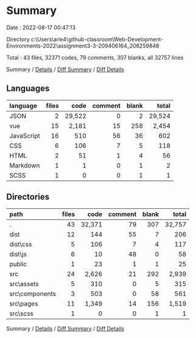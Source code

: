 # Summary

Date : 2022-08-17 00:47:13

Directory c:\\Users\\arie4\\github-classroom\\Web-Development-Environments-2022\\assignment3-3-209406164_206259848

Total : 43 files,  32371 codes, 79 comments, 307 blanks, all 32757 lines

Summary / [Details](details.md) / [Diff Summary](diff.md) / [Diff Details](diff-details.md)

## Languages
| language | files | code | comment | blank | total |
| :--- | ---: | ---: | ---: | ---: | ---: |
| JSON | 2 | 29,522 | 0 | 2 | 29,524 |
| vue | 15 | 2,181 | 15 | 258 | 2,454 |
| JavaScript | 16 | 510 | 56 | 36 | 602 |
| CSS | 6 | 106 | 7 | 5 | 118 |
| HTML | 2 | 51 | 1 | 4 | 56 |
| Markdown | 1 | 1 | 0 | 1 | 2 |
| SCSS | 1 | 0 | 0 | 1 | 1 |

## Directories
| path | files | code | comment | blank | total |
| :--- | ---: | ---: | ---: | ---: | ---: |
| . | 43 | 32,371 | 79 | 307 | 32,757 |
| dist | 12 | 144 | 55 | 7 | 206 |
| dist\\css | 5 | 106 | 7 | 4 | 117 |
| dist\\js | 6 | 10 | 48 | 0 | 58 |
| public | 1 | 23 | 1 | 1 | 25 |
| src | 24 | 2,626 | 21 | 292 | 2,939 |
| src\\assets | 5 | 310 | 0 | 5 | 315 |
| src\\components | 3 | 503 | 0 | 58 | 561 |
| src\\pages | 11 | 1,349 | 14 | 156 | 1,519 |
| src\\scss | 1 | 0 | 0 | 1 | 1 |

Summary / [Details](details.md) / [Diff Summary](diff.md) / [Diff Details](diff-details.md)